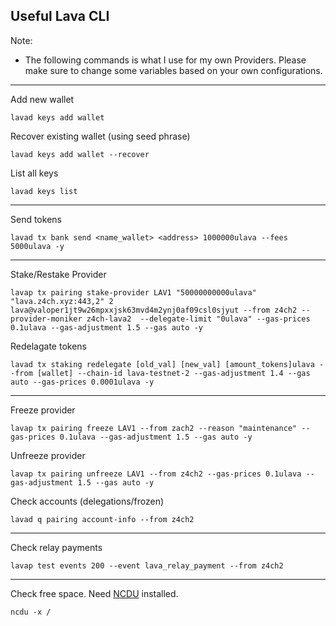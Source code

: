 ## Useful Lava CLI

Note: 

* The following commands is what I use for my own Providers. Please make sure to change some variables based on your own configurations.

**********
Add new wallet
```
lavad keys add wallet
```
Recover existing wallet (using seed phrase)
```
lavad keys add wallet --recover
```
List all keys
```
lavad keys list
```
**********

Send tokens
```
lavad tx bank send <name_wallet> <address> 1000000ulava --fees 5000ulava -y
```
**********
Stake/Restake Provider
```
lavap tx pairing stake-provider LAV1 "50000000000ulava" "lava.z4ch.xyz:443,2" 2 lava@valoper1jt9w26mpxxjsk63mvd4m2ynj0af09csl0sjyut --from z4ch2 --provider-moniker z4ch-lava2  --delegate-limit "0ulava" --gas-prices 0.1ulava --gas-adjustment 1.5 --gas auto -y
```
Redelagate tokens
```
lavad tx staking redelegate [old_val] [new_val] [amount_tokens]ulava --from [wallet] --chain-id lava-testnet-2 --gas-adjustment 1.4 --gas auto --gas-prices 0.0001ulava -y
```
**********
Freeze provider
```
lavap tx pairing freeze LAV1 --from zach2 --reason "maintenance" --gas-prices 0.1ulava --gas-adjustment 1.5 --gas auto -y
```
Unfreeze provider
```
lavap tx pairing unfreeze LAV1 --from z4ch2 --gas-prices 0.1ulava --gas-adjustment 1.5 --gas auto -y
```
Check accounts (delegations/frozen)
```
lavad q pairing account-info --from z4ch2
```
**********
Check relay payments
```
lavap test events 200 --event lava_relay_payment --from z4ch2
```
**********
Check free space. Need [NCDU](https://ostechnix.com/check-disk-space-usage-linux-using-ncdu/) installed.
```
ncdu -x /
```
